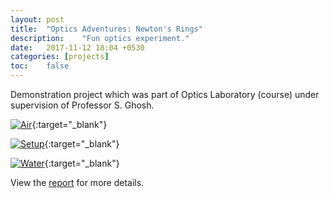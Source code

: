 ```yaml
---
layout: post
title:  "Optics Adventures: Newton's Rings"
description:    "Fun optics experiment."
date:   2017-11-12 18:04 +0530
categories: [projects]
toc:    false
---
```


Demonstration project which was part of Optics Laboratory (course) under supervision of Professor S. Ghosh.  

[![Air](https://i.ibb.co/qnv4Fgf/figure-1-1.png)](https://ibb.co/7zqTNp5){:target="_blank"}  

[![Setup](https://i.ibb.co/d2NdKcB/figure-2-1.png)](https://ibb.co/C7jk0tB){:target="_blank"}  

[![Water](https://i.ibb.co/PFHdyMk/figure-3-1.png)](https://ibb.co/pbFSTQq){:target="_blank"}  

View the [report](/assets/docs/phy224a.pdf) for more details.
